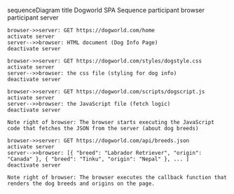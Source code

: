 sequenceDiagram
    title Dogworld SPA Sequence
    participant browser
    participant server

    browser->>server: GET https://dogworld.com/home
    activate server
    server-->>browser: HTML document (Dog Info Page)
    deactivate server

    browser->>server: GET https://dogworld.com/styles/dogstyle.css
    activate server
    server-->>browser: the css file (styling for dog info)
    deactivate server

    browser->>server: GET https://dogworld.com/scripts/dogscript.js
    activate server
    server-->>browser: the JavaScript file (fetch logic)
    deactivate server

    Note right of browser: The browser starts executing the JavaScript code that fetches the JSON from the server (about dog breeds)

    browser->>server: GET https://dogworld.com/api/breeds.json
    activate server
    server-->>browser: [{ "breed": "Labrador Retriever", "origin": "Canada" }, { "breed": "Tinku", "origin": "Nepal" }, ... ]
    deactivate server

    Note right of browser: The browser executes the callback function that renders the dog breeds and origins on the page.
